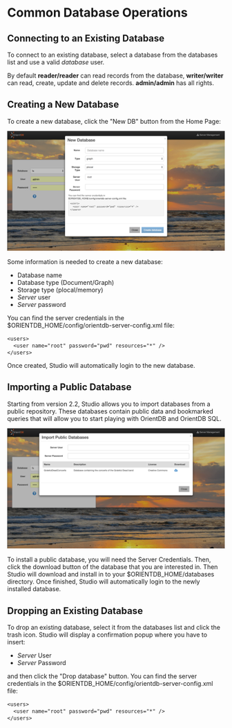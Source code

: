 # Common Database Operations

## Connecting to an Existing Database

To connect to an existing database, select a database from the databases list and use a valid _database_ user. 

By default **reader/reader** can read records from the database, **writer/writer** can read, create, update and delete records. **admin/admin** has all rights.


## Creating a New Database

To create a new database, click the "New DB" button from the Home Page:

![Home Page](../../images/studio-newDb.png)

Some information is needed to create a new database:

* Database name
* Database type (Document/Graph)
* Storage type (plocal/memory)
* _Server_ user
* _Server_ password 

You can find the server credentials in the 
$ORIENTDB_HOME/config/orientdb-server-config.xml file:
```
<users>
  <user name="root" password="pwd" resources="*" />
</users>
```
Once created, Studio will automatically login to the new database.


## Importing a Public Database

Starting from version 2.2, Studio allows you to import databases from a public repository.
These databases contain public data and bookmarked queries that will allow you to start
playing with OrientDB and OrientDB SQL. 

![Home Page](../../images/studio-importPublic.png)

To install a public database, you will need the Server Credentials. 
Then, click the download button of the database that you are interested in.
Then Studio will download and install in to your $ORIENTDB_HOME/databases directory.
Once finished, Studio will automatically login to the newly installed database.


## Dropping an Existing Database

To drop an existing database, select it from the databases list and click the trash icon.
Studio will display a confirmation popup where you have to insert:

* _Server_ User
* _Server_ Password

and then click the "Drop database" button.
You can find the server credentials in the 
$ORIENTDB_HOME/config/orientdb-server-config.xml file:
```
<users>
  <user name="root" password="pwd" resources="*" />
</users>
```